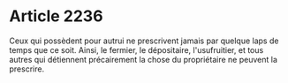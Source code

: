 # Article 2236

Ceux qui possèdent pour autrui ne prescrivent jamais par quelque laps de temps que ce soit.   Ainsi, le fermier, le dépositaire, l'usufruitier, et tous autres qui détiennent précairement la chose du propriétaire ne peuvent la prescrire.